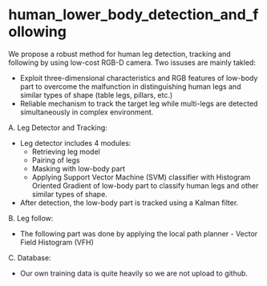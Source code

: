 # human_lower_body_detection_and_following
We propose a robust method for human leg detection, tracking and following by using low-cost RGB-D camera. Two issuses are mainly takled:
- Exploit three-dimensional characteristics and RGB features of low-body part to overcome the malfunction in distinguishing human legs and similar types of shape (table legs, pillars, etc.) 
- Reliable mechanism to track the target leg while multi-legs are detected simultaneously in complex environment.

A. Leg Detector and Tracking: 
- Leg detector includes 4 modules:
  + Retrieving leg model 
  + Pairing of legs 
  + Masking with low-body part
  + Applying Support Vector Machine (SVM) classifier with Histogram Oriented Gradient of low-body part to classify human legs and other similar types of shape. 
- After detection, the low-body part is tracked using a Kalman filter.

B. Leg follow:
- The following part was done by applying the local path planner - Vector Field Histogram (VFH)

C. Database: 
- Our own training data is quite heavily so we are not upload to github. 
